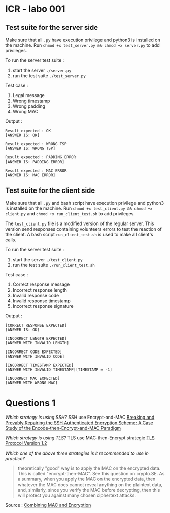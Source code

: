 # ICR - labo 001

## Test suite for the server side
Make sure that all `.py` have execution privilege and python3 is installed on the machine. Run `chmod +x test_server.py && chmod +x server.py` to add privileges.

To run the server test suite :

1. start the server `./server.py`
2. run the test suite `./test_server.py`
 
Test case :

1. Legal message
2. Wrong timestamp
3. Wrong padding
4. Wrong MAC

Output :

```shell
Result expected : OK
[ANSWER IS: OK]

Result expected : WRONG TSP
[ANSWER IS: WRONG TSP]

Result expected : PADDING ERROR
[ANSWER IS: PADDING ERROR]

Result expected : MAC ERROR
[ANSWER IS: MAC ERROR]
```

## Test suite for the client side
Make sure that all `.py` and bash script have execution privilege and python3 is installed on the machine. Run `chmod +x test_client.py && chmod +x client.py` and `chmod +x run_client_test.sh` to add privileges.

The `test_client.py` file is a modified version of the regular server. This version send responses containing volunteers errors to test the reaction of the client. A bash script `run_client_test.sh` is used to make all client's calls.

To run the server test suite :

1. start the server `./test_client.py`
2. run the test suite `./run_client_test.sh`


Test case :

1. Correct response message
2. Incorrect response length 
3. Invalid response code
4. Invalid response timestamp
5. Incorrect response signature

Output :

```shell
[CORRECT RESPONSE EXPECTED]
[ANSWER IS: OK]

[INCORRECT LENGTH EXPECTED]
[ANSWER WITH INVALID LENGTH]

[INCORRECT CODE EXPECTED]
[ANSWER WITH INVALID CODE]

[INCORRECT TIMESTAMP EXPECTED]
[ANSWER WITH INVALID TIMESTAMP][TIMESTAMP = -1]

[INCORRECT MAC EXPECTED]
[ANSWER WITH WRONG MAC]
```

# Questions 1

*Which strategy is using SSH?*
SSH use Encrypt-and-MAC
[Breaking and Provably Repairing the SSH Authenticated Encryption Scheme: A Case Study of the Encode-then-Encrypt-and-MAC Paradigm](http://homes.cs.washington.edu/~yoshi/papers/SSH/ssh.pdf)

*Which strategy is using TLS?*
TLS use MAC-then-Encrypt strategie
[TLS Protocol Version 1.2](https://tools.ietf.org/html/rfc5246#section-6)

*Which one of the above three strategies is it recommended to use in practice?*

> theoretically "good" way is to apply the MAC on the encrypted data. This is called "encrypt-then-MAC". See this question on crypto.SE. As a summary, when you apply the MAC on the encrypted data, then whatever the MAC does cannot reveal anything on the plaintext data, and, similarly, since you verify the MAC before decrypting, then this will protect you against many chosen ciphertext attacks.

Source : [Combining MAC and Encryption](http://security.stackexchange.com/questions/26033/combining-mac-and-encryption)